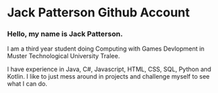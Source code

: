 # Jack Patterson Github Account

### Hello, my name is Jack Patterson.
I am a third year student doing Computing with Games Devlopment in Muster Technological University Tralee.

I have experience in Java, C#, Javascript, HTML, CSS, SQL, Python and Kotlin. I like to just mess around in projects and challenge myself to see what I can do. 
